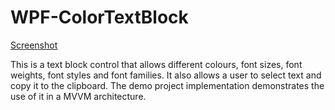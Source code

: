# WPF-ColorTextBlock

[Screenshot](https://github.com/Alan-Burgess/WPF-ColorTextBlock/Screenshot1.png)

This is a text block control that allows different colours, font sizes, font weights, font styles and font families. It also allows a user to select text and copy it to the clipboard.
The demo project implementation demonstrates the use of it in a MVVM architecture.
